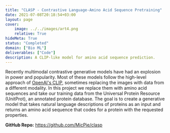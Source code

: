 ```yaml
---
title: "CLASP - Contrastive Language-Amino Acid Sequence Pretraining"
date: 2021-07-08T20:18:54+03:00
layout: page
cover:
    image: ../../images/art4.png
    relative: True
hideMeta: True
status: "Completed"
domain: ["Bio ML"]
deliverables: ["Code"]
description: A CLIP-like model for amino acid sequence prediction.
---
```


Recently multimodal contrastive generative models have had an explosion in power and popularity. Most of these models follow the high-level approach of [OpenAI's CLIP](https://openai.com/blog/clip/), sometimes replacing the images with data from a different modality. In this project we replace them with amino acid sequences and take our training data from the Universal Protein Resource (UnitProt), an annotated protein database. The goal is to create a generative model that takes natural language descriptions of proteins as an input and returns an amino acid sequence that codes for a protein with the requested properties.

**GitHub Repo:** https://github.com/MicPie/clasp

